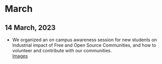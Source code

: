 # March

## 14 March, 2023
- We organized an on campus awareness session for new students on Industrial impact of Free and Open Source Communities, and how to volunteer and contribute with our communities.
  <br>[Images](https://drive.google.com/drive/folders/1_9zmtXG5lqZa8t7VJKX7el2TJMVo-Zke?usp=sharing)
   
